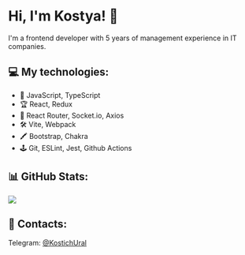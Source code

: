 # Hi, I'm Kostya! 👋

I'm a frontend developer with 5 years of management experience in IT companies.

## 💻 My technologies:
- 💎 JavaScript, TypeScript
- 🏆 React, Redux
- 🔨 React Router, Socket.io, Axios
- 🛠 Vite, Webpack
- 🖍 Bootstrap, Chakra
- 🕹 Git, ESLint, Jest, Github Actions

## 📊 GitHub Stats:
![](https://github-readme-stats.vercel.app/api?username=Uralskii&theme=dark&hide_border=true&include_all_commits=false&count_private=false)<br/>

## 📲 Contacts:
Telegram: [@KostichUral](https://t.me/KostichUral)
